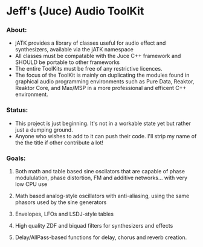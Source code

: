 # Jeff's (Juce) Audio ToolKit

### About: ###
* jATK provides a library of classes useful for audio effect and synthesizers, available via the jATK namespace
* All classes must be compatable with the Juce C++ framework and SHOULD be portable to other frameworks
* The entire ToolKits must be free of any restrictive licences.
* The focus of the ToolKit is mainly on duplicating the modules found in graphical audio programming environments such as Pure Data, Reaktor, Reaktor Core, and Max/MSP in a more professional and efficent C++ environment.

### Status: ###
* This project is just beginning. It's not in a workable state yet but rather just a dumping ground.
* Anyone who wishes to add to it can push their code. I'll strip my name of the the title if other contribute a lot! 

### Goals: ###
1) Both math and table based sine oscilators that are capable of phase modululation, phase distortion, FM and additive networks... with very low CPU use

2) Math based analog-style oscillators with anti-aliasing, using the same phasors used by the sine generators

3) Envelopes, LFOs and LSDJ-style tables

4) High quality ZDF and biquad filters for synthesizers and effects

5) Delay/AllPass-based functions for delay, chorus and reverb creation.

